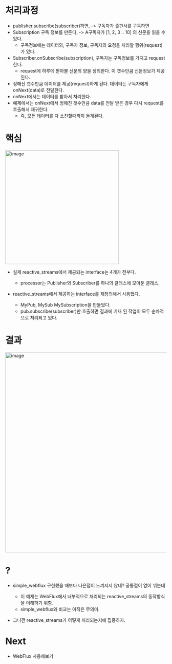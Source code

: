 # 처리과정

- publisher.subscribe(subscriber)하면, -> 구독자가 출판사를 구독하면
- Subscription 구독 정보를 만든다, -> A구독자가 [1, 2, 3 .. 10] 의 신문을 읽을 수 있다.
  - 구독정보에는 데이터와, 구독자 정보, 구독자의 요청을 처리할 행위(request)가 있다.
- Subscriber.onSubscribe(subscription), 구독자는 구독정보를 가지고 request 한다.
  - request에 하루에 받아볼 신문의 양을 정의한다. 이 갯수만큼 신문정보가 제공된다.
- 정해진 갯수만큼 데이터를 제공(request)하게 된다. 데이터는 구독자에게 onNext(data)로 전달한다.
- onNext에서는 데이터를 받아서 처리한다.
- 예제에서는 onNext에서 정해진 갯수만큼 data를 전달 받은 경우 다시 request를 호출해서 재귀한다.
  - 즉, 모든 데이터를 다 소진할때까지 돌게된다.


# 핵심
<img width="354" alt="image" src="https://user-images.githubusercontent.com/26343023/152739274-b8623a5e-8f02-4348-b96e-009533cb3eef.png">

- 실제 reactive_streams에서 제공되는 interface는 4개가 전부다.
  - processor는 Publisher와 Subscriber를 하나의 클래스에 모아둔 클래스. 

- reactive_streams에서 제공하는 interface를 재정의해서 사용했다.
  - MyPub, MySub MySubscription을 만들었다.
  - pub.subscribe(subscriber)만 호출하면 결과에 기재 된 작업이 모두 순차적으로 처리되고 있다.


# 결과
<img width="623" alt="image" src="https://user-images.githubusercontent.com/26343023/152739890-630421ae-645d-40e1-82d8-7f2e830a5cee.png">


# ?

- simple_webflux 구현했을 때보다 나은점이 느껴지지 않네? 공통점이 없어 뷔는데
  - 이 예제는 WebFlux에서 내부적으로 처리되는 reactive_streams의 동작방식을 이해하기 위함.
  - simple_webflux와 비교는 아직은 무의미.

- 그니깐 reactive_streams가 어떻게 처리되는지에 집중하자.

# Next

- WebFlux 사용해보기
